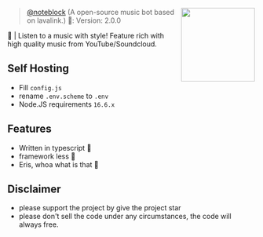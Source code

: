 <a href="https://github.com/KagChi/noteblock"> <img align="right" src="https://cdn.discordapp.com/avatars/584333920875708426/8a4ed8376a2c612e30270783b74b6901.jpg?size=2048" width="150"></a>

> [@noteblock](https://github.com/KagChi/noteblock) (A open-source music bot based on lavalink.) 🤖: Version: 2.0.0

🎵 | Listen to a music with style! Feature rich with high quality music from YouTube/Soundcloud.

## Self Hosting
 - Fill `config.js`
 - rename `.env.scheme` to `.env`
 - Node.JS requirements `16.6.x`

## Features
 - Written in typescript 💪
 - framework less 💪
 - Eris, whoa what is that 👀

## Disclaimer
 - please support the project by give the project star
 - please don't sell the code under any circumstances, the code will always free.
